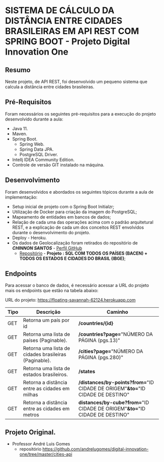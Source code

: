 # SISTEMA DE CÁLCULO DA DISTÂNCIA ENTRE CIDADES BRASILEIRAS EM API REST COM SPRING BOOT - Projeto Digital Innovation One

## Resumo
Neste projeto, de API REST, foi desenvolvido um pequeno sistema que calcula a distância entre cidades brasileiras.


## Pré-Requisitos
Foram necessários os seguintes pré-requisitos para a execução do projeto desenvolvido durante a aula:

- Java 11.
- Maven.
- Spring Boot.
  - Spring Web.
  - Spring Data JPA.
  - PostgreSQL Driver.
- Intellj IDEA Community Edition.
- Controle de versão GIT instalado na máquina.

## Desenvolvimento
Foram desenvolvidos e abordados os seguintes tópicos durante a aula de implementação:

- Setup inicial de projeto com o Spring Boot Initialzr;
- Utilização de Docker para criação da imagem do PostgreSQL; 
- Mapeamento de entidades em bancos de dados;
- Relação de cada uma das operações acima com o padrão arquitetural REST, e a explicação de cada um dos conceitos REST envolvidos durante o desenvolvimento do projeto.
- Deploy - Heroku.
- Os dados de Geolocalização foram retirados do repositório de ***CHINNON SANTOS*** - [Perfil GitHub](https://github.com/chinnonsantos)
  - [Repositório](https://github.com/chinnonsantos/sql-paises-estados-cidades) - **Projeto : SQL COM TODOS OS PAÍSES (BACEN) + TODOS OS ESTADOS E CIDADES DO BRASIL (IBGE)**;

## Endpoints
Para acessar o banco de dados, é necessário acessar a URL do projeto mais os endpoints que estão na tabela abaixo:

URL do projeto: https://floating-savannah-62124.herokuapp.com

| Tipo | Descrição                                             | Caminho                                                      |
| ---- | ----------------------------------------------------- | ------------------------------------------------------------ |
| GET  | Retorna um país por id                                | **/countries/{id}**                                          |
| GET  | Retorna uma lista de países (Paginable).              | **/countries?page=**"NÚMERO DA PÁGINA (pgs.13)"              |
| GET  | Retorna uma lista de cidades brasileiras (Paginable). | **/cities?page=**"NÚMERO DA PÁGINA (pgs.280)"                |
| GET  | Retorna uma lista de estados brasileiros.             | **/states**                                                  |
| GET  | Retorna a distância entre as cidades em milhas        | **/distances/by-points?from=**"ID CIDADE DE ORIGEM"**&to=**"ID CIDADE DE DESTINO" |
| GET  | Retorna a distância entre as cidades em metros        | **distances/by-cube?from=**"ID CIDADE DE ORIGEM"**&to=**"ID CIDADE DE DESTINO" |

## Projeto Original.
- Professor André Luis Gomes
  - repositório https://github.com/andrelugomes/digital-innovation-one/tree/master/cities-api
